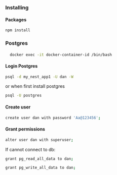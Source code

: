 ### Installing

#### Packages
```bash
npm install
```

### Postgres

####
```bash
  docker exec -it docker-container-id /bin/bash
```
#### Login Postgres
```bash
psql -d my_nest_app1 -U dan -W
```

or when first install postgres

```bash
psql -U postgres
```

#### Create user
```bash
create user dan with password 'Aa@123456';
```

#### Grant permissions
```bash
alter user dan with superuser;
```

If cannot connect to db:
```bash
grant pg_read_all_data to dan;
```

```bash
grant pg_write_all_data to dan;
```
